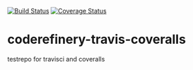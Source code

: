 [![Build Status](https://travis-ci.org/boulund/coderefinery-travis-coveralls.svg?branch=master)](https://travis-ci.org/boulund/coderefinery-travis-coveralls) [![Coverage Status](https://coveralls.io/repos/github/boulund/coderefinery-travis-coveralls/badge.svg?branch=master)](https://coveralls.io/github/boulund/coderefinery-travis-coveralls?branch=master)
# coderefinery-travis-coveralls
testrepo for travisci and coveralls 
